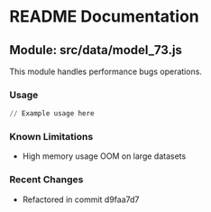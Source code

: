 # README Documentation

## Module: src/data/model_73.js

This module handles performance bugs operations.

### Usage

```python
// Example usage here
```

### Known Limitations

- High memory usage OOM on large datasets

### Recent Changes

- Refactored in commit d9faa7d7
